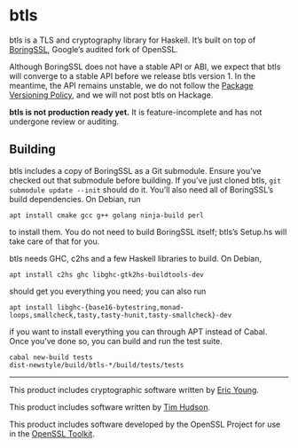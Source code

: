 # btls

btls is a TLS and cryptography library for Haskell. It’s built on top of
[BoringSSL](https://boringssl.googlesource.com/boringssl), Google’s audited fork
of OpenSSL.

Although BoringSSL does not have a stable API or ABI, we expect that btls will
converge to a stable API before we release btls version 1. In the meantime, the
API remains unstable, we do not follow the [Package Versioning
Policy](https://pvp.haskell.org), and we will not post btls on Hackage.

**btls is not production ready yet.** It is feature-incomplete and has not
undergone review or auditing.

## Building

btls includes a copy of BoringSSL as a Git submodule. Ensure you’ve checked out
that submodule before building. If you’ve just cloned btls, `git submodule
update --init` should do it. You’ll also need all of BoringSSL’s build
dependencies. On Debian, run

    apt install cmake gcc g++ golang ninja-build perl

to install them. You do not need to build BoringSSL itself; btls’s Setup.hs will
take care of that for you.

btls needs GHC, c2hs and a few Haskell libraries to build. On Debian,

    apt install c2hs ghc libghc-gtk2hs-buildtools-dev

should get you everything you need; you can also run

    apt install libghc-{base16-bytestring,monad-loops,smallcheck,tasty,tasty-hunit,tasty-smallcheck}-dev

if you want to install everything you can through APT instead of Cabal. Once
you’ve done so, you can build and run the test suite.

    cabal new-build tests
    dist-newstyle/build/btls-*/build/tests/tests

---

This product includes cryptographic software written by [Eric
Young](mailto:eay@cryptsoft.com).

This product includes software written by [Tim
Hudson](mailto:tjh@cryptsoft.com).

This product includes software developed by the OpenSSL Project for use in the
[OpenSSL Toolkit](https://www.openssl.org).
